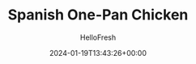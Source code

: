---
draft: true # Use this only for setting draft status
hidden: false # Use this to hide unwanted recipes
slug: # <post-title>
title: 'Spanish One-Pan Chicken'
description: "In Spain, paella is something of a festive dish, made for large gatherings or celebrations and almost always cooked over a wood fire. Don't tell the Spaniards, but we think it's also a pretty great, quick and easy, one-pan stovetop recipe that can be enjoyed even in cozy and intimate settings. Filled with chicken, chorizo, and bright red peppers, our version feels like a meaty, savory, flavor-filled jubilee."
image: https://img.hellofresh.com/f_auto,fl_lossy,q_auto,w_1200/hellofresh_s3/image/spanish-one-pot-chicken-7dc5fcf4.jpg
date: 2024-01-19T13:43:26+00:00
author: HelloFresh

tags: ['Gluten-free']
categories: "main course"
cuisines: "Spanish"
allergens: ['Milk']

calories: 529
preptime: ['35 minutes']
cooktime: # 180 = 3 Hours | In minutes
totaltime: PT35M
servings: 2

links:
  - description: "In Spain, paella is something of a festive dish, made for large gatherings or celebrations and almost always cooked over a wood fire. Don't tell the Spaniards, but we think it's also a pretty great, quick and easy, one-pan stovetop recipe that can be enjoyed even in cozy and intimate settings. Filled with chicken, chorizo, and bright red peppers, our version feels like a meaty, savory, flavor-filled jubilee."
    website: https://www.hellofresh.com/recipes/spanish-one-pan-chicken-582c97682e69d7666b64ed42
    image: https://img.hellofresh.com/f_auto,fl_lossy,q_auto,w_1200/hellofresh_s3/image/spanish-one-pot-chicken-7dc5fcf4.jpg
 
weight: # 1 | You can add weight to some posts to override the default sorting (date descending)

comments: false # Keep False

ingredients: ['12 ounce Chicken Breasts', '½ cup Basmati Rice', '2 ounce Dried Chorizo', '1 unit Yellow Onion', '1 unit Red Bell Pepper', '¼ ounce Parsley', '1 unit Lemon', '2 clove Garlic', '1 unit Chicken Stock Concentrate', 'unit Salt', 'unit Pepper', '1 teaspoon Olive Oil']

instructionTitles: ['Prep', 'Cook chorizo', 'Cook chicken', 'Cook vegetables and start rice', 'Prep remaining ingredients', 'Finish and serve']
instructions: ['Wash and dry all produce. Core, seed, and thinly slice bell pepper. Halve, peel, and dice onion. Mince or grate garlic. Slice chorizo into 1/4-inch-thick rounds.', 'Heat a large pan over medium heat. Add chorizo to pan and cook until it crisps and releases some of its oil, 1-2 minutes per side. Set aside, leaving oil in pan.', 'Season chicken on all sides with salt and pepper. Heat same pan over medium heat. (TIP: If pan seems dry, add a drizzle of oil.) Add chicken and sear until browned and cooked through, 5-6 minutes per side. Remove from pan and set aside.', 'Add onion, garlic, bell peppers, and a drizzle of oil to same pan over medium heat. Stir until just softened, 3-4 minutes. Add rice and stir to coat. Stir in 1 cup water, a pinch of salt, and chicken stock concentrate. Cover and reduce heat to low. Simmer until rice is tender, 15-20 minutes.', 'Meanwhile, cut lemon into wedges. Finely chop parsley. TIP: While you wait for rice to finish, try practicing this Spanish phrase: Con pan y vino se anda el camino (life is better with food and wine).', 'Fluff rice with a fork and season generously with salt and pepper. Place chicken on top and sprinkle with crispy chorizo. Remove pan from heat and sprinkle with parsley and a few squeezes of lemon.']
---